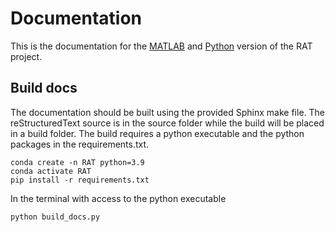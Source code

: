 Documentation
=============
This is the documentation for the [MATLAB](https://github.com/RascalSoftware/RAT) and [Python](https://github.com/RascalSoftware/python-RAT) version of the RAT project. 

Build docs
----------
The documentation should be built using the provided Sphinx make file. The reStructuredText source is in the source 
folder while the build will be placed in a build folder. The build requires a python executable and the python packages 
in the requirements.txt. 

    conda create -n RAT python=3.9
    conda activate RAT
    pip install -r requirements.txt

In the terminal with access to the python executable 

    python build_docs.py
